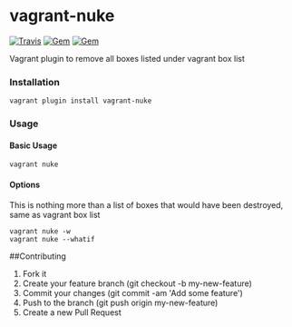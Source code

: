vagrant-nuke
========
[![Travis](https://img.shields.io/travis/muteldar/vagrant-nuke.svg?style=flat-square)]()
[![Gem](https://img.shields.io/gem/v/vagrant-nuke.svg?style=flat-square)]()
[![Gem](https://img.shields.io/gem/dt/vagrant-nuke.svg?style=flat-square)]()

Vagrant plugin to remove all boxes listed under vagrant box list

### Installation

    vagrant plugin install vagrant-nuke

### Usage

#### Basic Usage

    vagrant nuke

#### Options

  This is nothing more than a list of boxes that would have been destroyed, same as vagrant box list

    vagrant nuke -w
    vagrant nuke --whatif

##Contributing

 1. Fork it
 2. Create your feature branch (git checkout -b my-new-feature)
 3. Commit your changes (git commit -am 'Add some feature')
 4. Push to the branch (git push origin my-new-feature)
 5. Create a new Pull Request
